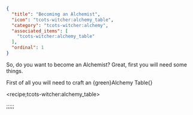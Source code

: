 ```json
{
  "title": "Becoming an Alchemist",
  "icon": "tcots-witcher:alchemy_table",
  "category": "tcots-witcher:alchemy",
  "associated_items": [
    "tcots-witcher:alchemy_table"
  ],
  "ordinal": 1
}
```

So, do you want to become an Alchemist? Great, first you will need some things.

First of all you will need to craft an {green}Alchemy Table{}

<recipe;tcots-witcher:alchemy_table>

;;;;;